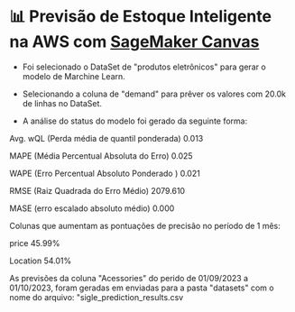 # 📊 Previsão de Estoque Inteligente na AWS com [SageMaker Canvas](https://aws.amazon.com/pt/sagemaker/canvas/)

- Foi selecionado o DataSet de "produtos eletrônicos" para gerar o modelo de Marchine Learn. 

- Selecionando a coluna de "demand" para prêver os valores com 20.0k de linhas no DataSet.

- A análise do status do modelo foi gerado da seguinte forma:

Avg. wQL (Perda média de quantil ponderada)
0.013 
 
MAPE (Média Percentual Absoluta do Erro)
0.025

WAPE (Erro Percentual Absoluto Ponderado )
0.021

RMSE (Raiz Quadrada do Erro Médio)
2079.610

MASE (erro escalado absoluto médio)
0.000


Colunas que aumentam as pontuações de precisão no período de 1 mês:

price
45.99%

Location
54.01%


As previsões da coluna "Acessories" do perido de 01/09/2023 a 01/10/2023, foram geradas em enviadas para a pasta "datasets" com o nome do arquivo: "sigle_prediction_results.csv




